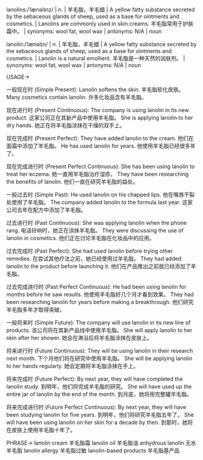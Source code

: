lanolins:/ˈlænəlɪnz/ | n. | 羊毛脂，羊毛蜡 | A yellow fatty substance secreted by the sebaceous glands of sheep, used as a base for ointments and cosmetics. | Lanolins are commonly used in skin creams. 羊毛脂常用于护肤霜中。 | synonyms: wool fat, wool wax | antonyms: N/A | noun


lanolin:/ˈlænəlɪn/ | n. | 羊毛脂，羊毛蜡 | A yellow fatty substance secreted by the sebaceous glands of sheep, used as a base for ointments and cosmetics. | Lanolin is a natural emollient. 羊毛脂是一种天然的润肤剂。 | synonyms: wool fat, wool wax | antonyms: N/A | noun


USAGE->

一般现在时 (Simple Present):
Lanolin softens the skin. 羊毛脂软化皮肤。
Many cosmetics contain lanolin. 许多化妆品含有羊毛脂。

现在进行时 (Present Continuous):
The company is using lanolin in its new product. 这家公司正在其新产品中使用羊毛脂。
She is applying lanolin to her dry hands. 她正在将羊毛脂涂抹在干燥的双手上。

现在完成时 (Present Perfect):
They have added lanolin to the cream. 他们在面霜中添加了羊毛脂。
He has used lanolin for years. 他使用羊毛脂已经很多年了。

现在完成进行时 (Present Perfect Continuous):
She has been using lanolin to treat her eczema. 她一直用羊毛脂治疗湿疹。
They have been researching the benefits of lanolin. 他们一直在研究羊毛脂的益处。

一般过去时 (Simple Past):
He used lanolin on his chapped lips. 他在嘴唇干裂处使用了羊毛脂。
The company added lanolin to the formula last year. 这家公司去年在配方中添加了羊毛脂。

过去进行时 (Past Continuous):
She was applying lanolin when the phone rang. 电话铃响时，她正在涂抹羊毛脂。
They were discussing the use of lanolin in cosmetics. 他们正在讨论羊毛脂在化妆品中的应用。

过去完成时 (Past Perfect):
She had used lanolin before trying other remedies. 在尝试其他疗法之前，她已经使用过羊毛脂。
They had added lanolin to the product before launching it. 他们在产品推出之前就已经添加了羊毛脂。

过去完成进行时 (Past Perfect Continuous):
He had been using lanolin for months before he saw results.  他使用羊毛脂好几个月才看到效果。
They had been researching lanolin for years before making a breakthrough. 他们研究羊毛脂多年才取得突破。

一般将来时 (Simple Future):
The company will use lanolin in its new line of products. 该公司将在其新产品线中使用羊毛脂。
She will apply lanolin to her skin after her shower. 她会在淋浴后将羊毛脂涂抹在皮肤上。

将来进行时 (Future Continuous):
They will be using lanolin in their research next month. 下个月他们将在研究中使用羊毛脂。
She will be applying lanolin to her hands regularly. 她会定期将羊毛脂涂抹在手上。

将来完成时 (Future Perfect):
By next year, they will have completed the lanolin study. 到明年，他们将完成羊毛脂的研究。
She will have used up the entire jar of lanolin by the end of the month. 到月底，她将用完整罐羊毛脂。

将来完成进行时 (Future Perfect Continuous):
By next year, they will have been studying lanolin for five years. 到明年，他们将研究羊毛脂五年了。
She will have been using lanolin on her skin for a decade by then. 到那时，她将在皮肤上使用羊毛脂十年了。


PHRASE->
lanolin cream 羊毛脂霜
lanolin oil 羊毛脂油
anhydrous lanolin 无水羊毛脂
lanolin allergy 羊毛脂过敏
lanolin-based products 羊毛脂基产品
